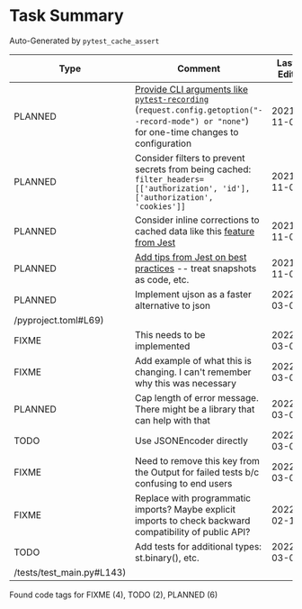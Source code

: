 # Task Summary

Auto-Generated by `pytest_cache_assert`

| Type    | Comment                                                                                                                                                                                                                                                                         | Last Edit   | Source File                                                                                                                                                                                                    |
|---------|---------------------------------------------------------------------------------------------------------------------------------------------------------------------------------------------------------------------------------------------------------------------------------|-------------|----------------------------------------------------------------------------------------------------------------------------------------------------------------------------------------------------------------|
| PLANNED | [Provide CLI arguments like `pytest-recording`](https://github.com/kiwicom/pytest-recording/blob/484bb887dd43fcaf44149160d57b58a7215e2c8a/src/pytest_recording/plugin.py#L37-L70) (`request.config.getoption("--record-mode") or "none"`) for one-time changes to configuration | 2021-11-02  | [docs/README.md:202](https://github.com/KyleKing/pytest_cache_assert/blame/59b53b867385ee55fb5d6c280931e1200f242f8c/docs/README.md#L191)                                                                       |
| PLANNED | Consider filters to prevent secrets from being cached: `filter_headers=[['authorization', 'id'], ['authorization', 'cookies']]`                                                                                                                                                 | 2021-11-02  | [docs/README.md:203](https://github.com/KyleKing/pytest_cache_assert/blame/59b53b867385ee55fb5d6c280931e1200f242f8c/docs/README.md#L192)                                                                       |
| PLANNED | Consider inline corrections to cached data like this [feature from Jest](https://jestjs.io/docs/snapshot-testing#inline-snapshots)                                                                                                                                              | 2021-11-03  | [docs/README.md:207](https://github.com/KyleKing/pytest_cache_assert/blame/0b3976e638b5f059cb1d4a8aecd008cee14ae70f/docs/README.md#L228)                                                                       |
| PLANNED | [Add tips from Jest on best practices](https://jestjs.io/docs/snapshot-testing#best-practices) -- treat snapshots as code, etc.                                                                                                                                                 | 2021-11-03  | [docs/README.md:210](https://github.com/KyleKing/pytest_cache_assert/blame/0b3976e638b5f059cb1d4a8aecd008cee14ae70f/docs/README.md#L231)                                                                       |
| PLANNED | Implement ujson as a faster alternative to json                                                                                                                                                                                                                                 | 2022-03-07  | [pyproject.toml:69](https://github.com/KyleKing/pytest_cache_assert/blame/main
/pyproject.toml#L69)                                                                                                                                                                                                                |
| FIXME   | This needs to be implemented                                                                                                                                                                                                                                                    | 2022-03-06  | [pytest_cache_assert/_check_assert/assert_config.py:19](https://github.com/KyleKing/pytest_cache_assert/blame/4dc15f581e86e5059c66c59d10856f05b4b47b2f/pytest_cache_assert/_check_assert/assert_config.py#L22) |
| FIXME   | Add example of what this is changing. I can't remember why this was necessary                                                                                                                                                                                                   | 2022-03-06  | [pytest_cache_assert/_check_assert/differ.py:95](https://github.com/KyleKing/pytest_cache_assert/blame/6899acbe3ca1d34e34096f7c29e9f55190188ae8/pytest_cache_assert/_check_assert/differ.py#L97)               |
| PLANNED | Cap length of error message. There might be a library that can help with that                                                                                                                                                                                                   | 2022-03-07  | [pytest_cache_assert/_check_assert/error_message.py:35](https://github.com/KyleKing/pytest_cache_assert/blame/b197c0df3bed15af02a6861ea5033ed1028085ec/pytest_cache_assert/_check_assert/error_message.py#L36) |
| TODO    | Use JSONEncoder directly                                                                                                                                                                                                                                                        | 2022-03-07  | [pytest_cache_assert/_check_assert/serializer.py:91](https://github.com/KyleKing/pytest_cache_assert/blame/ddfdba83ffe7cc8bf49b5af6034411bb1b3f8553/pytest_cache_assert/_check_assert/serializer.py#L145)      |
| FIXME   | Need to remove this key from the Output for failed tests b/c confusing to end users                                                                                                                                                                                             | 2022-03-07  | [pytest_cache_assert/_check_assert/validator.py:18](https://github.com/KyleKing/pytest_cache_assert/blame/b197c0df3bed15af02a6861ea5033ed1028085ec/pytest_cache_assert/_check_assert/validator.py#L19)         |
| FIXME   | Replace with programmatic imports? Maybe explicit imports to check backward compatibility of public API?                                                                                                                                                                        | 2022-02-18  | [scripts/check_imports.py:7](https://github.com/KyleKing/pytest_cache_assert/blame/de5c14ec02a9b3db952957a391ad4fbf317567ae/scripts/check_imports.py#L7)                                                       |
| TODO    | Add tests for additional types: st.binary(), etc.                                                                                                                                                                                                                               | 2022-03-07  | [tests/test_main.py:143](https://github.com/KyleKing/pytest_cache_assert/blame/main
/tests/test_main.py#L143)                                                                                                                                                                                                                |

Found code tags for FIXME (4), TODO (2), PLANNED (6)

<!-- calcipy:skip_tags -->
